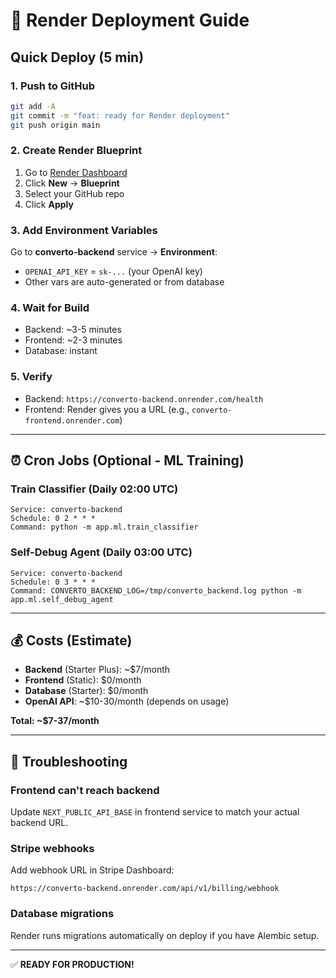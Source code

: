 # 🚀 Render Deployment Guide

## Quick Deploy (5 min)

### 1. Push to GitHub
```bash
git add -A
git commit -m "feat: ready for Render deployment"
git push origin main
```

### 2. Create Render Blueprint
1. Go to [Render Dashboard](https://dashboard.render.com)
2. Click **New** → **Blueprint**
3. Select your GitHub repo
4. Click **Apply**

### 3. Add Environment Variables
Go to **converto-backend** service → **Environment**:
- `OPENAI_API_KEY` = `sk-...` (your OpenAI key)
- Other vars are auto-generated or from database

### 4. Wait for Build
- Backend: ~3-5 minutes
- Frontend: ~2-3 minutes
- Database: instant

### 5. Verify
- Backend: `https://converto-backend.onrender.com/health`
- Frontend: Render gives you a URL (e.g., `converto-frontend.onrender.com`)

---

## ⏰ Cron Jobs (Optional - ML Training)

### Train Classifier (Daily 02:00 UTC)
```
Service: converto-backend
Schedule: 0 2 * * *
Command: python -m app.ml.train_classifier
```

### Self-Debug Agent (Daily 03:00 UTC)
```
Service: converto-backend  
Schedule: 0 3 * * *
Command: CONVERTO_BACKEND_LOG=/tmp/converto_backend.log python -m app.ml.self_debug_agent
```

---

## 💰 Costs (Estimate)

- **Backend** (Starter Plus): ~$7/month
- **Frontend** (Static): $0/month
- **Database** (Starter): $0/month  
- **OpenAI API**: ~$10-30/month (depends on usage)

**Total: ~$7-37/month**

---

## 🔧 Troubleshooting

### Frontend can't reach backend
Update `NEXT_PUBLIC_API_BASE` in frontend service to match your actual backend URL.

### Stripe webhooks
Add webhook URL in Stripe Dashboard:
```
https://converto-backend.onrender.com/api/v1/billing/webhook
```

### Database migrations
Render runs migrations automatically on deploy if you have Alembic setup.

---

✅ **READY FOR PRODUCTION!**


